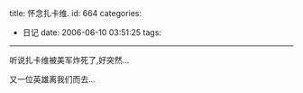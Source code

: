 title: 怀念扎卡维.
id: 664
categories:
  - 日记
date: 2006-06-10 03:51:25
tags:
---

听说扎卡维被美军炸死了,好突然...

又一位英雄离我们而去...